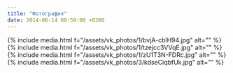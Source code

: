 ```yaml
---
title: "Фотография"
date: 2014-06-14 00:59:00 +0300
---
```



{% include media.html f="/assets/vk_photos/1/bvjA-cblH94.jpg" alt="" %}
{% include media.html f="/assets/vk_photos/1/tzejcc3VVqE.jpg" alt="" %}
{% include media.html f="/assets/vk_photos/1/zU1T3N-FDRc.jpg" alt="" %}
{% include media.html f="/assets/vk_photos/3/kdseCiqbfUk.jpg" alt="" %}
